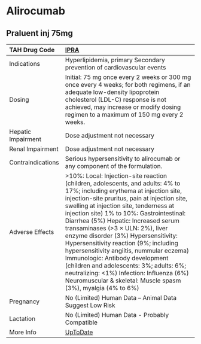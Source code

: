 # Alirocumab

## Praluent inj 75mg

| TAH Drug Code      | [IPRA](https://www.tahsda.org.tw/drugs/hissearch.php?drug_code=IPRA)                                                                                                                                                                                                                                                                                                                                                                                                                                                                                                                                                                                               |
|:-------------------|:-------------------------------------------------------------------------------------------------------------------------------------------------------------------------------------------------------------------------------------------------------------------------------------------------------------------------------------------------------------------------------------------------------------------------------------------------------------------------------------------------------------------------------------------------------------------------------------------------------------------------------------------------------------------|
| Indications        | Hyperlipidemia, primary Secondary prevention of cardiovascular events                                                                                                                                                                                                                                                                                                                                                                                                                                                                                                                                                                                              |
| Dosing             | Initial: 75 mg once every 2 weeks or 300 mg once every 4 weeks; for both regimens, if an adequate low-density lipoprotein cholesterol (LDL-C) response is not achieved, may increase or modify dosing regimen to a maximum of 150 mg every 2 weeks.                                                                                                                                                                                                                                                                                                                                                                                                                |
| Hepatic Impairment | Dose adjustment not necessary                                                                                                                                                                                                                                                                                                                                                                                                                                                                                                                                                                                                                                      |
| Renal Impairment   | Dose adjustment not necessary                                                                                                                                                                                                                                                                                                                                                                                                                                                                                                                                                                                                                                      |
| Contraindications  | Serious hypersensitivity to alirocumab or any component of the formulation.                                                                                                                                                                                                                                                                                                                                                                                                                                                                                                                                                                                        |
| Adverse Effects    | >10%: Local: Injection-site reaction (children, adolescents, and adults: 4% to 17%; including erythema at injection site, injection-site pruritus, pain at injection site, swelling at injection site, tenderness at injection site) 1% to 10%: Gastrointestinal: Diarrhea (5%) Hepatic: Increased serum transaminases (>3 × ULN: 2%), liver enzyme disorder (3%) Hypersensitivity: Hypersensitivity reaction (9%; including hypersensitivity angiitis, nummular eczema) Immunologic: Antibody development (children and adolescents: 3%; adults: 6%; neutralizing: <1%) Infection: Influenza (6%) Neuromuscular & skeletal: Muscle spasm (3%), myalgia (4% to 6%) |
| Pregnancy          | No (Limited) Human Data – Animal Data Suggest Low Risk                                                                                                                                                                                                                                                                                                                                                                                                                                                                                                                                                                                                             |
| Lactation          | No (Limited) Human Data - Probably Compatible                                                                                                                                                                                                                                                                                                                                                                                                                                                                                                                                                                                                                      |
| More Info          | [UpToDate](https://www.uptodate.com/contents/alirocumab-drug-information)                                                                                                                                                                                                                                                                                                                                                                                                                                                                                                                                                                                          |

